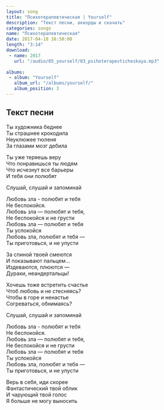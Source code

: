 ```yaml
---
layout: song
title: "Психотерапевтическая | Yourself"
description: "Текст песни, аккорды и скачать"
categories: songs
name: "Психотерапевтическая"
date: 2017-04-18 16:50:00
length: "3:14"
download:
 - name: 2017
   url: "/audio/05_yourself/03_psihoterapevticheskaya.mp3"
   
albums:
 - album: "Yourself"
   album_url: "/albums/yourself/"
   album_position: 3
---
```



## Текст песни  
Ты художника беднее  
Ты страшнее крокодила  
Неуклюжее тюленя  
За глазами мозг дебила  

Ты уже теряешь веру  
Что понравишься ты людям  
Что исчезнут все барьеры  
И тебя они полюбят  

Слушай, слушай и запоминай  

Любовь зла - полюбят и тебя  
Не беспокойся.  
Любовь зла — полюбят и тебя,  
Не беспокойся и не грусти  
Любовь зла — полюбят и тебя  
Ты успокойся  
Любовь зла, полюбят и тебя —  
Ты приготовься, и не упусти  

За спиной твоей смеются  
И показывают пальцем...  
Издеваются, плюются —  
Дураки, неандертальцы!  

Хочешь тоже встретить счастье  
Чтоб любовь и не стесняясь?  
Чтобы в горе и ненастье  
Согреваться, обнимаясь?  

Слушай, слушай и запоминай  

Любовь зла - полюбят и тебя  
Не беспокойся.  
Любовь зла — полюбят и тебя,  
Не беспокойся и не грусти  
Любовь зла — полюбят и тебя  
Ты успокойся  
Любовь зла, полюбят и тебя —  
Ты приготовься, и не упусти  

Верь в себя, иди скорее  
Фантастический твой облик  
И чарующий твой голос  
Я больше не могу выносить  